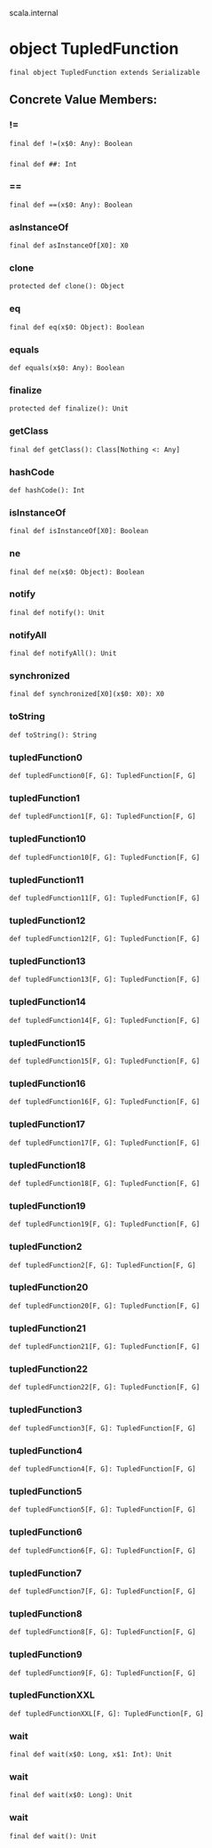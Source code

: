 scala.internal
# object TupledFunction

<pre><code class="language-scala" >final object TupledFunction extends Serializable</pre></code>
## Concrete Value Members:
### !=
<pre><code class="language-scala" >final def !=(x$0: Any): Boolean</pre></code>

### ##
<pre><code class="language-scala" >final def ##: Int</pre></code>

### ==
<pre><code class="language-scala" >final def ==(x$0: Any): Boolean</pre></code>

### asInstanceOf
<pre><code class="language-scala" >final def asInstanceOf[X0]: X0</pre></code>

### clone
<pre><code class="language-scala" >protected def clone(): Object</pre></code>

### eq
<pre><code class="language-scala" >final def eq(x$0: Object): Boolean</pre></code>

### equals
<pre><code class="language-scala" >def equals(x$0: Any): Boolean</pre></code>

### finalize
<pre><code class="language-scala" >protected def finalize(): Unit</pre></code>

### getClass
<pre><code class="language-scala" >final def getClass(): Class[Nothing <: Any]</pre></code>

### hashCode
<pre><code class="language-scala" >def hashCode(): Int</pre></code>

### isInstanceOf
<pre><code class="language-scala" >final def isInstanceOf[X0]: Boolean</pre></code>

### ne
<pre><code class="language-scala" >final def ne(x$0: Object): Boolean</pre></code>

### notify
<pre><code class="language-scala" >final def notify(): Unit</pre></code>

### notifyAll
<pre><code class="language-scala" >final def notifyAll(): Unit</pre></code>

### synchronized
<pre><code class="language-scala" >final def synchronized[X0](x$0: X0): X0</pre></code>

### toString
<pre><code class="language-scala" >def toString(): String</pre></code>

### tupledFunction0
<pre><code class="language-scala" >def tupledFunction0[F, G]: TupledFunction[F, G]</pre></code>

### tupledFunction1
<pre><code class="language-scala" >def tupledFunction1[F, G]: TupledFunction[F, G]</pre></code>

### tupledFunction10
<pre><code class="language-scala" >def tupledFunction10[F, G]: TupledFunction[F, G]</pre></code>

### tupledFunction11
<pre><code class="language-scala" >def tupledFunction11[F, G]: TupledFunction[F, G]</pre></code>

### tupledFunction12
<pre><code class="language-scala" >def tupledFunction12[F, G]: TupledFunction[F, G]</pre></code>

### tupledFunction13
<pre><code class="language-scala" >def tupledFunction13[F, G]: TupledFunction[F, G]</pre></code>

### tupledFunction14
<pre><code class="language-scala" >def tupledFunction14[F, G]: TupledFunction[F, G]</pre></code>

### tupledFunction15
<pre><code class="language-scala" >def tupledFunction15[F, G]: TupledFunction[F, G]</pre></code>

### tupledFunction16
<pre><code class="language-scala" >def tupledFunction16[F, G]: TupledFunction[F, G]</pre></code>

### tupledFunction17
<pre><code class="language-scala" >def tupledFunction17[F, G]: TupledFunction[F, G]</pre></code>

### tupledFunction18
<pre><code class="language-scala" >def tupledFunction18[F, G]: TupledFunction[F, G]</pre></code>

### tupledFunction19
<pre><code class="language-scala" >def tupledFunction19[F, G]: TupledFunction[F, G]</pre></code>

### tupledFunction2
<pre><code class="language-scala" >def tupledFunction2[F, G]: TupledFunction[F, G]</pre></code>

### tupledFunction20
<pre><code class="language-scala" >def tupledFunction20[F, G]: TupledFunction[F, G]</pre></code>

### tupledFunction21
<pre><code class="language-scala" >def tupledFunction21[F, G]: TupledFunction[F, G]</pre></code>

### tupledFunction22
<pre><code class="language-scala" >def tupledFunction22[F, G]: TupledFunction[F, G]</pre></code>

### tupledFunction3
<pre><code class="language-scala" >def tupledFunction3[F, G]: TupledFunction[F, G]</pre></code>

### tupledFunction4
<pre><code class="language-scala" >def tupledFunction4[F, G]: TupledFunction[F, G]</pre></code>

### tupledFunction5
<pre><code class="language-scala" >def tupledFunction5[F, G]: TupledFunction[F, G]</pre></code>

### tupledFunction6
<pre><code class="language-scala" >def tupledFunction6[F, G]: TupledFunction[F, G]</pre></code>

### tupledFunction7
<pre><code class="language-scala" >def tupledFunction7[F, G]: TupledFunction[F, G]</pre></code>

### tupledFunction8
<pre><code class="language-scala" >def tupledFunction8[F, G]: TupledFunction[F, G]</pre></code>

### tupledFunction9
<pre><code class="language-scala" >def tupledFunction9[F, G]: TupledFunction[F, G]</pre></code>

### tupledFunctionXXL
<pre><code class="language-scala" >def tupledFunctionXXL[F, G]: TupledFunction[F, G]</pre></code>

### wait
<pre><code class="language-scala" >final def wait(x$0: Long, x$1: Int): Unit</pre></code>

### wait
<pre><code class="language-scala" >final def wait(x$0: Long): Unit</pre></code>

### wait
<pre><code class="language-scala" >final def wait(): Unit</pre></code>

